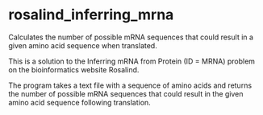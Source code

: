 # rosalind_inferring_mrna
Calculates the number of possible mRNA sequences that could result in a given amino acid sequence when translated.

This is a solution to the Inferring mRNA from Protein (ID = MRNA) problem on the bioinformatics website Rosalind.

The program takes a text file with a sequence of amino acids and returns the number of possible mRNA sequences that could result in the given amino acid sequence following translation.
